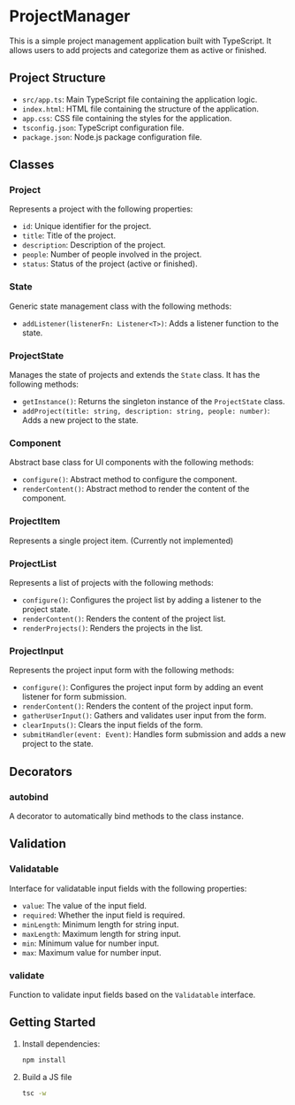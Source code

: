 # ProjectManager

This is a simple project management application built with TypeScript. It allows users to add projects and categorize them as active or finished.

## Project Structure

- `src/app.ts`: Main TypeScript file containing the application logic.
- `index.html`: HTML file containing the structure of the application.
- `app.css`: CSS file containing the styles for the application.
- `tsconfig.json`: TypeScript configuration file.
- `package.json`: Node.js package configuration file.

## Classes

### Project

Represents a project with the following properties:
- `id`: Unique identifier for the project.
- `title`: Title of the project.
- `description`: Description of the project.
- `people`: Number of people involved in the project.
- `status`: Status of the project (active or finished).

### State

Generic state management class with the following methods:
- `addListener(listenerFn: Listener<T>)`: Adds a listener function to the state.

### ProjectState

Manages the state of projects and extends the `State` class. It has the following methods:
- `getInstance()`: Returns the singleton instance of the `ProjectState` class.
- `addProject(title: string, description: string, people: number)`: Adds a new project to the state.

### Component

Abstract base class for UI components with the following methods:
- `configure()`: Abstract method to configure the component.
- `renderContent()`: Abstract method to render the content of the component.

### ProjectItem

Represents a single project item. (Currently not implemented)

### ProjectList

Represents a list of projects with the following methods:
- `configure()`: Configures the project list by adding a listener to the project state.
- `renderContent()`: Renders the content of the project list.
- `renderProjects()`: Renders the projects in the list.

### ProjectInput

Represents the project input form with the following methods:
- `configure()`: Configures the project input form by adding an event listener for form submission.
- `renderContent()`: Renders the content of the project input form.
- `gatherUserInput()`: Gathers and validates user input from the form.
- `clearInputs()`: Clears the input fields of the form.
- `submitHandler(event: Event)`: Handles form submission and adds a new project to the state.

## Decorators

### autobind

A decorator to automatically bind methods to the class instance.

## Validation

### Validatable

Interface for validatable input fields with the following properties:
- `value`: The value of the input field.
- `required`: Whether the input field is required.
- `minLength`: Minimum length for string input.
- `maxLength`: Maximum length for string input.
- `min`: Minimum value for number input.
- `max`: Maximum value for number input.

### validate

Function to validate input fields based on the `Validatable` interface.

## Getting Started

1. Install dependencies:
   ```sh
   npm install
   ```
2. Build a JS file
   ```sh
   tsc -w
   ```